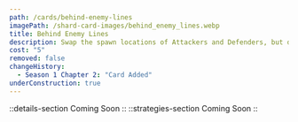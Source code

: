 ```yaml
---
path: /cards/behind-enemy-lines
imagePath: /shard-card-images/behind_enemy_lines.webp
title: Behind Enemy Lines
description: Swap the spawn locations of Attackers and Defenders, but defusing time +40s.
cost: "5"
removed: false
changeHistory:
  - Season 1 Chapter 2: "Card Added"
underConstruction: true
---
```

::details-section
Coming Soon
::
::strategies-section
Coming Soon
::